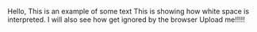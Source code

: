 Hello, This is an example of some text This is showing how white space
is interpreted. I will also see how get ignored by the browser Upload me!!!!!
